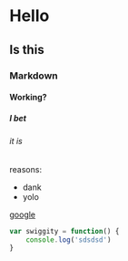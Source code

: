 # Hello

## Is this

### Markdown

#### Working?

##### I bet

###### it is

reasons:

* dank
* yolo

[google](http://google.ca)

```js
var swiggity = function() {
	console.log('sdsdsd')
}
```
